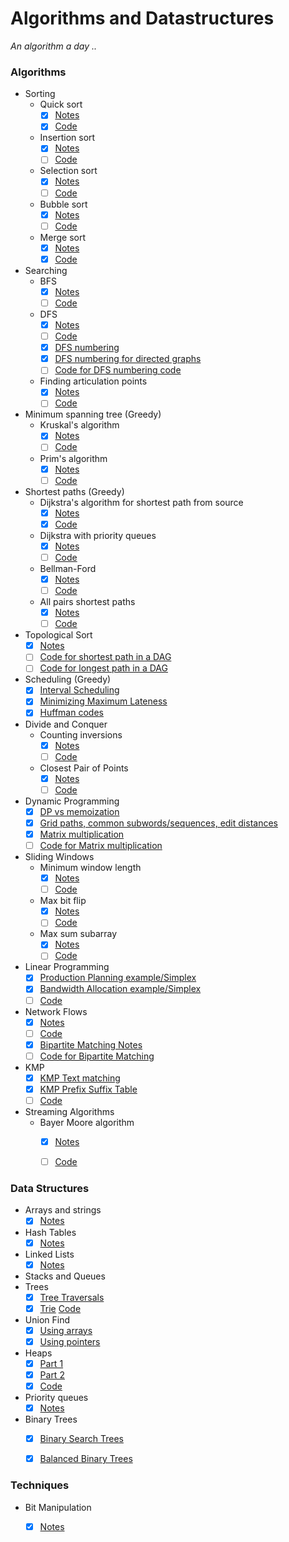 # Algorithms and Datastructures
_An algorithm a day .._  


### Algorithms 

* Sorting
  - Quick sort
    - [x] [Notes](Algorithms/Sorting/Quick_sort.pdf)
    - [x] [Code](Algorithms/Sorting/Quick_sort.py)  
  - Insertion sort  
    - [x] [Notes](Algorithms/Sorting/Insertion_sort.pdf)  
    - [ ] [Code](Algorithms/Sorting/Insertion_sort.py)    
  - Selection sort  
    - [x] [Notes](Algorithms/Sorting/Selection_sort.pdf)  
    - [ ] [Code](Algorithms/Sorting/Selection_sort.py)    
  - Bubble sort
    - [x] [Notes](Algorithms/Sorting/Sorting.pdf)  
    - [ ] [Code](Algorithms/Sorting/Bubble_sort.py)      
  - Merge sort
    - [x] [Notes](Algorithms/Sorting/Sorting.pdf)  
    - [x] [Code](Algorithms/Sorting/Merge_sort.py)  

* Searching  
  - BFS 
    - [x] [Notes](Algorithms/BFS/BFS.pdf)  
    - [ ] [Code](Algorithms/BFS/BFS.py)
  - DFS  
    - [x] [Notes](Algorithms/DFS/DFS.pdf)
    - [ ] [Code](Algorithms/DFS/DFS.py)
    - [x] [DFS numbering](Algorithms/DFS/DFS_numbering.pdf)
    - [x] [DFS numbering for directed graphs](Algorithms/DFS/DFS_numbering_for_directed_graphs.pdf)
    - [ ] [Code for DFS numbering code](Algorithms/DFS/DFS_numbering.py)
  - Finding articulation points
    - [x] [Notes](Algorithms/ArticulationPoints/Articulation_points.pdf)  
    - [ ] [Code](Algorithms/ArticulationPoints/Articulation_points.py)
* Minimum spanning tree (Greedy)
  - Kruskal's algorithm
    - [x] [Notes](Algorithms/MinimumSpanningTree/Kruskal/Kruskal_algorithm.pdf)
    - [ ] [Code](Algorithms/MinimumSpanningTree/Kruskal/Kruskal.py)
  - Prim's algorithm  
    - [x] [Notes](Algorithms/MinimumSpanningTree/Prim/Prim_algorithm.pdf)
    - [ ] [Code](Algorithms/MinimumSpanningTree/Prim/Prim.py) 
* Shortest paths (Greedy)
  - Dijkstra's algorithm for shortest path from source
    - [x] [Notes](Algorithms/ShortestPath/Dijkstra/Dijkstra_algorithm.pdf)
    - [x] [Code](Algorithms/ShortestPath/Dijkstra/Dijkstra_without_heaps.py)
  - Dijkstra with priority queues
    - [x] [Notes](Algorithms/ShortestPath/Dijkstra/Dijkstra_with_heaps.pdf)
    - [ ] [Code](Algorithms/ShortestPath/Dijkstra/Dijkstra_with_heaps.py)   
  - Bellman-Ford
    - [x] [Notes](Algorithms/ShortestPath/Bellman-Ford.pdf)
    - [ ] [Code](Algorithms/ShortestPath/Bellman-Ford.py)
  - All pairs shortest paths  
    - [x] [Notes](Algorithms/ShortestPath/AllPairsShortestPaths.pdf)
    - [ ] [Code](Algorithms/ShortestPath/AllPairsShortestPaths.py)
* Topological Sort
  - [x] [Notes](Algorithms/TopologicalSort/SortingDAG.pdf)
  - [ ] [Code for shortest path in a DAG](Algorithms/TopologicalSort/shortest_path_in_dag.py)
  - [ ] [Code for longest path in a DAG](Algorithms/TopologicalSort/longest_path_in_dag.py)
* Scheduling (Greedy)
  - [x] [Interval Scheduling](Algorithms/Scheduling/Interval_scheduling.pdf)
  - [x] [Minimizing Maximum Lateness](Algorithms/Scheduling/Minimizing_max_lateness.pdf)
  - [x] [Huffman codes](Algorithms/HuffmanCodes/Huffman_codes.pdf) 
* Divide and Conquer
  - Counting inversions  
    - [x] [Notes](Algorithms/DivideConquer/DivideConquer_inversions.pdf)  
    - [ ] [Code](Algorithms/DivideConquer/DivideConquer_inversions.py)
  - Closest Pair of Points  
    - [x] [Notes](Algorithms/DivideConquer/DivideConquer_closestpairofpoints.pdf)  
    - [ ] [Code](Algorithms/DivideConquer/DivideConquer_closestpairofpoints.py)   
* Dynamic Programming
   - [x] [DP vs memoization](Algorithms/DynamicProgramming/DPvsMemoization.pdf)
   - [x] [Grid paths, common subwords/sequences, edit distances](Algorithms/DynamicProgramming/DP_problems.pdf)
   - [x] [Matrix multiplication](Algorithms/DynamicProgramming/Matrix_multiplication.pdf)
   - [ ] [Code for Matrix multiplication](Algorithms/DynamicProgramming/Matrix_multiplication.py)
* Sliding Windows  
  - Minimum window length
    - [x] [Notes](Algorithms/SlidingWindow/MinimumWindowLength.pdf)
    - [ ] [Code](Algorithms/SlidingWindow/MinimumWindowLength.py)
  - Max bit flip
    - [x] [Notes](Algorithms/SlidingWindow/BitFlip.pdf)
    - [ ] [Code](Algorithms/SlidingWindow/MinimumWindowLength.py)
  - Max sum subarray
    - [x] [Notes](Algorithms/SlidingWindow/MaxSumSubarray.pdf)
    - [ ] [Code](Algorithms/SlidingWindow/MinimumWindowLength.py)
* Linear Programming 
  - [x] [Production Planning example/Simplex](Algorithms/LinearProgramming/LP-ProductionPlanning_example.pdf)
  - [x] [Bandwidth Allocation example/Simplex](Algorithms/LinearProgramming/LP-BandwidthAllocation_example.pdf)
  - [ ] [Code](Algorithms/LinearProgramming/LP.py)
* Network Flows  
  - [x] [Notes](Algorithms/LinearProgramming/NetworkFlows/NetworkFlows.pdf)  
  - [ ] [Code](Algorithms/LinearProgramming/NetworkFlows/NetworkFlows.py)
  - [x] [Bipartite Matching Notes](Algorithms/LinearProgramming/NetworkFlows/BipartiteMatching.pdf)
  - [ ] [Code for Bipartite Matching](Algorithms/LinearProgramming/NetworkFlows/BipartiteMatching.py)
* KMP 
  - [x] [KMP Text matching](Algorithms/KMP/KMP-textmatching.pdf)   
  - [x] [KMP Prefix Suffix Table](Algorithms/KMP/KMP-prefix_suffix_table.pdf)  
  - [ ] [Code](Algorithms/KMP/KMP.py)     
* Streaming Algorithms
  - Bayer Moore algorithm
    - [x] [Notes](Algorithms/StreamingAlgorithms/BayerMoore.pdf)
    - [ ] [Code](Algorithms/StreamingAlgorithms/BayerMoore.py)
   
 

### Data Structures

* Arrays and strings 
    - [x] [Notes](DataStructures/ArraysStrings.pdf)
* Hash Tables 
    - [x] [Notes](DataStructures/HashTables.pdf)
* Linked Lists
    - [x] [Notes](DataStructures/LinkedLists/Linked_lists.pdf)
* Stacks and Queues
* Trees 
    - [x] [Tree Traversals](DataStructures/Trees/Tree_traversals.pdf)
    - [x] [Trie](DataStructures/Trees/Trie.pdf) [Code](DataStructures/Trees/Trie.py)
* Union Find
    - [x] [Using arrays](DataStructures/UnionFind/UnionFind_arrayimplementation.pdf)
    - [x] [Using pointers](DataStructures/UnionFind/UnionFind-pointerimplementation)
* Heaps
    - [x] [Part 1](DataStructures/Heaps/Heaps_1.pdf)
    - [x] [Part 2](DataStructures/Heaps/Heaps_2.pdf)
    - [x] [Code](DataStructures/Heaps/heaps.py)
* Priority queues 
    - [x] [Notes](DataStructures/PriorityQueue/Priority_queues.pdf)
* Binary Trees
    - [x] [Binary Search Trees](DataStructures/BinarySearchTrees/Binary_search_trees.pdf)
    - [x] [Balanced Binary Trees](DataStructures/BinarySearchTrees/Balanced_binary_trees.pdf)






### Techniques

* Bit Manipulation 
    - [x] [Notes](Techniques/BitManipulation.pdf)





